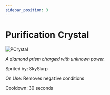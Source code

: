 ```yaml
---
sidebar_position: 3
---
```


# Purification Crystal

![PCrystal](https://vwiki.valorserver.com/api/item/picture/purification%20crystal)

<i>A diamond prism charged with unknown power.</i>

Sprited by: SkySlurp

On Use: Removes negative conditions

Cooldown: 30 seconds
